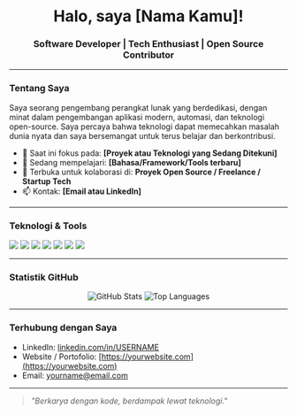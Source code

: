 <h1 align="center">Halo, saya [Nama Kamu]!</h1>
<h3 align="center">Software Developer | Tech Enthusiast | Open Source Contributor</h3>

---

### Tentang Saya

Saya seorang pengembang perangkat lunak yang berdedikasi, dengan minat dalam pengembangan aplikasi modern, automasi, dan teknologi open-source. Saya percaya bahwa teknologi dapat memecahkan masalah dunia nyata dan saya bersemangat untuk terus belajar dan berkontribusi.

- 🔭 Saat ini fokus pada: **[Proyek atau Teknologi yang Sedang Ditekuni]**
- 🌱 Sedang mempelajari: **[Bahasa/Framework/Tools terbaru]**
- 💼 Terbuka untuk kolaborasi di: **Proyek Open Source / Freelance / Startup Tech**
- 📫 Kontak: **[Email atau LinkedIn]**

---

### Teknologi & Tools

<p>
  <img src="https://img.shields.io/badge/-JavaScript-F7DF1E?style=flat&logo=javascript&logoColor=black" />
  <img src="https://img.shields.io/badge/-TypeScript-3178C6?style=flat&logo=typescript&logoColor=white" />
  <img src="https://img.shields.io/badge/-React-61DAFB?style=flat&logo=react&logoColor=black" />
  <img src="https://img.shields.io/badge/-Node.js-339933?style=flat&logo=node.js&logoColor=white" />
  <img src="https://img.shields.io/badge/-Python-3776AB?style=flat&logo=python&logoColor=white" />
  <img src="https://img.shields.io/badge/-Git-F05032?style=flat&logo=git&logoColor=white" />
  <img src="https://img.shields.io/badge/-Docker-2496ED?style=flat&logo=docker&logoColor=white" />
</p>

---

### Statistik GitHub

<p align="center">
  <img src="https://github-readme-stats.vercel.app/api?username=USERNAME_KAMU&show_icons=true&theme=default" alt="GitHub Stats" />
  <img src="https://github-readme-stats.vercel.app/api/top-langs/?username=USERNAME_KAMU&layout=compact&theme=default" alt="Top Languages" />
</p>

---

### Terhubung dengan Saya

- LinkedIn: [linkedin.com/in/USERNAME](https://linkedin.com/in/USERNAME)
- Website / Portofolio: [https://yourwebsite.com](https://yourwebsite.com)
- Email: [yourname@email.com](mailto:yourname@email.com)

---

> *"Berkarya dengan kode, berdampak lewat teknologi."*
